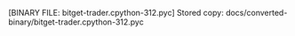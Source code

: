 [BINARY FILE: bitget-trader.cpython-312.pyc]
Stored copy: docs/converted-binary/bitget-trader.cpython-312.pyc
